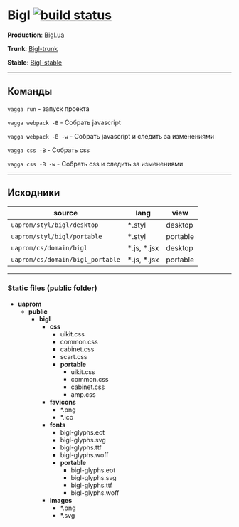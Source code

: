 [bigl]: http://bigl.ua
[bigl-trunk]: http://bigl-trunk.uaprom
[bigl-stable]: http://bigl-stable.uaprom


# Bigl [![build status](https://gitlab.uaprom/uaprom/uaprom/badges/master/build.svg)](https://gitlab.uaprom/uaprom/uaprom/pipelines)


**Production**: [Bigl.ua][bigl]

**Trunk**: [Bigl-trunk][bigl-trunk]

**Stable**: [Bigl-stable][bigl-stable]

---

## Команды
`vagga run` - запуск проекта

`vagga webpack -B` - Собрать javascript

`vagga webpack -B -w` - Собрать javascript и следить за изменениями

`vagga css -B` - Собрать css

`vagga css -B -w` - Собрать css и следить за изменениями



---

## Исходники

|               source             |     lang     |   view   |
|----------------------------------|--------------|----------|
| `uaprom/styl/bigl/desktop`       | *.styl       | desktop  |
| `uaprom/styl/bigl/portable`      | *.styl       | portable |
| `uaprom/cs/domain/bigl`          | *.js, *.jsx  | desktop  |
| `uaprom/cs/domain/bigl_portable` | *.js, *.jsx  | portable |

---

### Static files (public folder)

- **uaprom**
    - **public**
        - **bigl**
            - **css**
                - uikit.css
                - common.css
                - cabinet.css
                - scart.css
                - **portable**
                     - uikit.css
                     - common.css
                     - cabinet.css
                     - amp.css
            - **favicons**
                - *.png
                - *.ico
            - **fonts**
                - bigl-glyphs.eot
                - bigl-glyphs.svg
                - bigl-glyphs.ttf
                - bigl-glyphs.woff
                - **portable**
                    - bigl-glyphs.eot
                    - bigl-glyphs.svg
                    - bigl-glyphs.ttf
                    - bigl-glyphs.woff
            - **images**
                - *.png
                - *.svg

